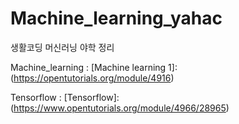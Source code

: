 # Machine_learning_yahac

생활코딩 머신러닝 야학 정리  

Machine_learning : [Machine learning 1]:(https://opentutorials.org/module/4916)

Tensorflow : [Tensorflow]:(https://www.opentutorials.org/module/4966/28965)